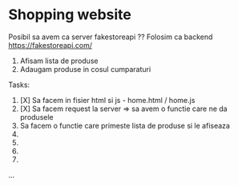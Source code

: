  # Shopping website

Posibil sa avem ca server fakestoreapi
?? Folosim ca backend https://fakestoreapi.com/

1. Afisam lista de produse
2. Adaugam produse in cosul cumparaturi

Tasks:

1. [X] Sa facem in fisier html si js - home.html / home.js
2. [X] Sa facem request la server => sa avem o functie care ne da produsele 
3. Sa facem o functie care primeste lista de produse si le afiseaza
4. 
5.
6.
7.
...

